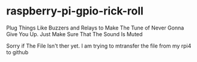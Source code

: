 # raspberry-pi-gpio-rick-roll
Plug Things Like Buzzers and Relays to Make The Tune of Never Gonna Give You Up. Just Make Sure That The Sound Is Muted

Sorry if The File Isn't ther yet. I am trying to mtransfer the file from my rpi4 to github
